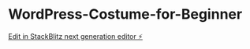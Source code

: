 # WordPress-Costume-for-Beginner

[Edit in StackBlitz next generation editor ⚡️](https://stackblitz.com/~/github.com/maiinjee/WordPress-Costume-for-Beginner)